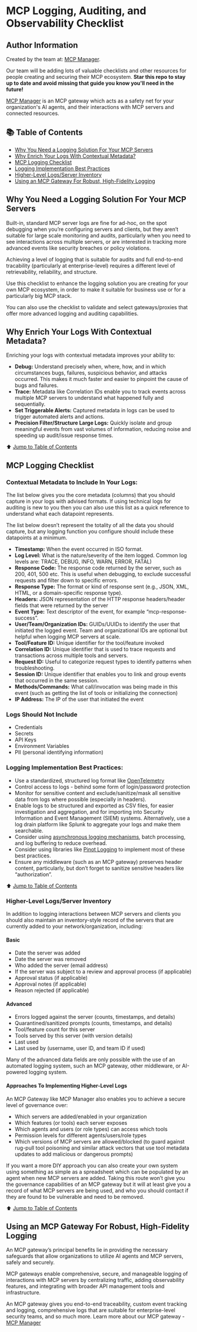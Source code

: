 # MCP Logging, Auditing, and Observability Checklist
## Author Information
Created by the team at: [MCP Manager](https://mcpmanager.ai/). 

Our team will be adding lots of valuable checklists and other resources for people creating and securing their MCP ecosystem. **Star this repo to stay up to date and avoid missing that guide you know you'll need in the future!**

[MCP Manager](https://mcpmanager.ai/) is an MCP gateway which acts as a safety net for your organization's AI agents, and their interactions with MCP servers and connected resources.

## 📚 Table of Contents
- [Why You Need a Logging Solution For Your MCP Servers](#why-you-need-a-logging-solution-for-your-mcp-servers)
- [Why Enrich Your Logs With Contextual Metadata?](#why-enrich-your-logs-with-contextual-metadata)
- [MCP Logging Checklist](#mcp-logging-checklist)
- [Logging Implementation Best Practices](#logging-implementation-best-practices)
- [Higher-Level Logs/Server Inventory](#higher-level-logs-server-inventory)
- [Using an MCP Gateway For Robust, High-Fidelity Logging](#using-an-mcp-gateway-for-robust-high-fidelity-logging)

## Why You Need a Logging Solution For Your MCP Servers

Built-in, standard MCP server logs are fine for ad-hoc, on the spot debugging when you’re configuring servers and clients, but they aren’t suitable for large scale monitoring and audits, particularly when you need to see interactions across multiple servers, or are interested in tracking more advanced events like security breaches or policy violations. 

Achieving a level of logging that is suitable for audits and full end-to-end tracability (particularly at enterprise-level) requires a different level of retrievability, reliability, and structure.

Use this checklist to enhance the logging solution you are creating for your own MCP ecosystem, in order to make it suitable for business use or for a particularly big MCP stack.

You can also use the checklist to validate and select gateways/proxies that offer more advanced logging and auditing capabilities.

## Why Enrich Your Logs With Contextual Metadata?
Enriching your logs with contextual metadata improves your ability to:

- **Debug:** Understand precisely when, where, how, and in which circumstances bugs, failures, suspicious behavior, and attacks occurred. This makes it much faster and easier to pinpoint the cause of bugs and failures.
- **Trace:** Metadata like Correlation IDs enable you to track events across multiple MCP servers to understand what happened fully and sequentially.
- **Set Triggerable Alerts:** Captured metadata in logs can be used to trigger automated alerts and actions.
- **Precision Filter/Structure Large Logs:** Quickly isolate and group meaningful events from vast volumes of information, reducing noise and speeding up audit/issue response times.

⬆️ [Jump to Table of Contents](#-table-of-contents)

## MCP Logging Checklist
### Contextual Metadata to Include In Your Logs:
The list below gives you the core metadata (columns) that you should capture in your logs with advised formats. If using technical logs for auditing is new to you then you can also use this list as a quick reference to understand what each datapoint represents. 

The list below doesn’t represent the totality of all the data you should capture, but any logging function you configure should include these datapoints at a minimum.
- **Timestamp:** When the event occurred in ISO format.
- **Log Level:** What is the nature/severity of the item logged. Common log levels are: TRACE, DEBUG, INFO, WARN, ERROR, FATAL)
- **Response Code:** The response code returned by the server, such as 200, 401, 500 etc. This is useful when debugging, to exclude successful requests and filter down to specific errors.
- **Response Type:** The format or kind of response sent (e.g., JSON, XML, HTML, or a domain-specific response type).
- **Headers:** JSON representation of the HTTP response headers/header fields that were returned by the server  
- **Event Type:** Text descriptor of the event, for example “mcp-response-success”.
- **User/Team/Organization IDs:** GUIDs/UUIDs to identify the user that initiated the logged event. Team and organizational IDs are optional but helpful when logging MCP servers at scale.
- **Tool/Feature ID:** Unique identifier for the tool/feature invoked
- **Correlation ID:** Unique identifier that is used to trace requests and transactions across multiple tools and servers.
- **Request ID:** Useful to categorize request types to identify patterns when troubleshooting.
- **Session ID:** Unique identifier that enables you to link and group events that occurred in the same session. 
- **Methods/Commands:** What call/invocation was being made in this event (such as getting the list of tools or initializing the connection)
- **IP Address:** The IP of the user that initiated the event

### Logs Should Not Include
- Credentials
- Secrets
- API Keys
- Environment Variables
- PII (personal identifying information)

### Logging Implementation Best Practices:
- Use a standardized, structured log format like [OpenTelemetry](https://www.groundcover.com/opentelemetry/opentelemetry-logs)
- Control access to logs - behind some form of login/password protection
- Monitor for sensitive content  and exclude/sanitize/mask all sensitive data from logs where possible (especially in headers).
- Enable logs to be structured and exported as CSV files, for easier investigation and aggregation, and for importing into Security Information and Event Management (SIEM) systems. Alternatively, use a log drain platform like Splunk to aggregate your logs and make them searchable.
- Consider using [asynchronous logging mechanisms](https://getpino.io/#/docs/asynchronous?id=asynchronous-logging), batch processing, and log buffering to reduce overhead.
- Consider using libraries like [Pinot Logging](https://getpino.io/) to implement most of these best practices.
- Ensure any middleware (such as an MCP gateway) preserves header content, particularly, but don’t forget to sanitize sensitive headers like “authorization”.

⬆️ [Jump to Table of Contents](#-table-of-contents)

### Higher-Level Logs/Server Inventory
In addition to logging interactions between MCP servers and clients you should also maintain an inventory-style record of the servers that are currently added to your network/organization, including:

#### Basic
- Date the server was added
- Date the server was removed
- Who added the server (email address)
- If the server was subject to a review and approval process (if applicable)
- Approval status (if applicable)
- Approval notes (if applicable)
- Reason rejected (if applicable)

#### Advanced
- Errors logged against the server (counts, timestamps, and details)
- Quarantined/sanitized prompts (counts, timestamps, and details)
- Tool/feature count for this server
- Tools served by this server (with version details)
- Last used
- Last used by (username, user ID, and team ID if used)

Many of the advanced data fields are only possible with the use of an automated logging system, such an MCP gateway, other middleware, or AI-powered logging system.

#### Approaches To Implementing Higher-Level Logs

An MCP Gateway like MCP Manager also enables you to achieve a secure level of governance over:

- Which servers are added/enabled in your organization
- Which features (or tools) each server exposes
- Which agents and users (or role types) can access which tools
- Permission levels for different agents/users/role types
- Which versions of MCP servers are allowed/blocked (to guard against rug-pull tool poisoning and similar attack vectors that use tool metadata updates to add malicious or dangerous prompts)

If you want a more DIY approach you can also create your own system using something as simple as a spreadsheet which can be populated by an agent when new MCP servers are added. Taking this route won’t give you the governance capabilities of an MCP gateway but it will at least give you a record of what MCP servers are being used, and who you should contact if they are found to be vulnerable and need to be removed.

⬆️ [Jump to Table of Contents](#-table-of-contents)

## Using an MCP Gateway For Robust, High-Fidelity Logging

An MCP gateway’s principal benefits lie in providing the necessary safeguards that allow organizations to  utilize AI agents and MCP servers, safely and securely.

MCP gateways enable comprehensive, secure, and manageable logging of interactions with MCP servers by centralizing traffic, adding observability features, and integrating with broader API management tools and infrastructure. 

An MCP gateway gives you end-to-end traceability, custom event tracking and logging, comprehensive logs that are suitable for enterprise-level security teams, and so much more.
Learn more about our MCP gateway - [MCP Manager](https://mcpmanager.ai/)
